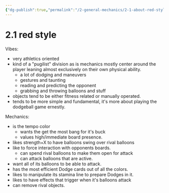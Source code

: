 ```yaml
---
{"dg-publish":true,"permalink":"/2-general-mechanics/2-1-about-red-style/"}
---
```


# 2.1 red style

Vibes:
- very athletics oriented 
- kind of a "pugilist" division as is mechanics mostly center around the player leaning almost exclusively on their own physical ability.
	- a lot of dodging and maneuvers
	- gestures and taunting 
	- reading and predicting the opponent 
	- grabbing and throwing balloons and stuff
- objects tend to be either fitness related or manually operated.
- tends to be more simple and fundamental, it's more about playing the dodgeball game ernestly.

Mechanics:
- is the tempo color 
	- wants the get the most bang for it's buck
	- values high/immediate board presence.
- likes strength+X to have balloons swing over rival balloons 
- like to force interaction with opponents boards.
	- can spend rival balloons to make them open for attack 
	- can attack balloons that are active.
- want all of its balloons to be able to attack.
- has the most efficient Dodge cards out of all the colors.
- likes to manipulate its stamina line to prepare Dodges in it.
- likes to have effects that trigger when it's balloons attack
- can remove rival objects.